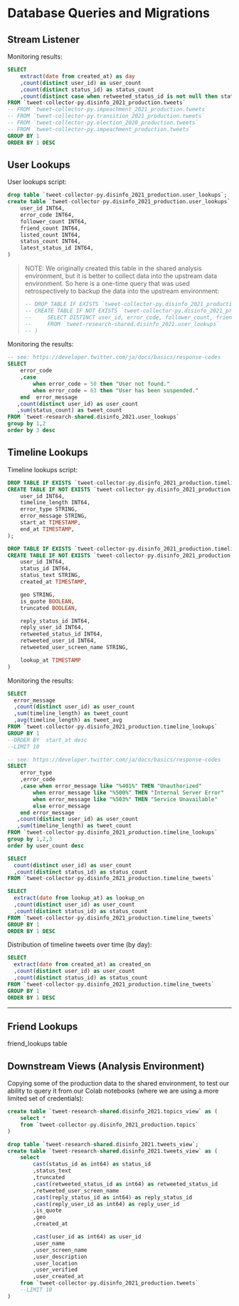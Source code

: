 

# Database Queries and Migrations

## Stream Listener

Monitoring results:

```sql
SELECT
    extract(date from created_at) as day
    ,count(distinct user_id) as user_count
    ,count(distinct status_id) as status_count
    ,count(distinct case when retweeted_status_id is not null then status_id end) as rt_count
FROM `tweet-collector-py.disinfo_2021_production.tweets`
-- FROM `tweet-collector-py.impeachment_2021_production.tweets`
-- FROM `tweet-collector-py.transition_2021_production.tweets`
-- FROM `tweet-collector-py.election_2020_production.tweets`
-- FROM `tweet-collector-py.impeachment_production.tweets`
GROUP BY 1
ORDER BY 1 DESC
```

## User Lookups

User lookups script:

```sql
drop table `tweet-collector-py.disinfo_2021_production.user_lookups`;
create table `tweet-collector-py.disinfo_2021_production.user_lookups` (
    user_id INT64,
    error_code INT64,
    follower_count INT64,
    friend_count INT64,
    listed_count INT64,
    status_count INT64,
    latest_status_id INT64,
)
```

> NOTE: We originally created this table in the shared analysis environment, but it is better to collect data into the upstream data environment. So here is a one-time query that was used retrospectively to backup the data into the upstream environment:
>
>```sql
> -- DROP TABLE IF EXISTS `tweet-collector-py.disinfo_2021_production.user_lookups`;
> -- CREATE TABLE IF NOT EXISTS `tweet-collector-py.disinfo_2021_production.user_lookups` as (
> --     SELECT DISTINCT user_id, error_code, follower_count, friend_count, listed_count, status_count, latest_status_id
> --     FROM `tweet-research-shared.disinfo_2021.user_lookups`
> -- )
>```

Monitoring the results:

```sql
-- see: https://developer.twitter.com/ja/docs/basics/response-codes
SELECT
    error_code
    ,case
        when error_code = 50 then "User not found."
        when error_code = 63 then "User has been suspended."
    end  error_message
   ,count(distinct user_id) as user_count
   ,sum(status_count) as tweet_count
FROM `tweet-research-shared.disinfo_2021.user_lookups`
group by 1,2
order by 3 desc
```

## Timeline Lookups

Timeline lookups script:

```sql
DROP TABLE IF EXISTS `tweet-collector-py.disinfo_2021_production.timeline_lookups`;
CREATE TABLE IF NOT EXISTS `tweet-collector-py.disinfo_2021_production.timeline_lookups` (
    user_id INT64,
    timeline_length INT64,
    error_type STRING,
    error_message STRING,
    start_at TIMESTAMP,
    end_at TIMESTAMP,
);
```

```sql
DROP TABLE IF EXISTS `tweet-collector-py.disinfo_2021_production.timeline_tweets`;
CREATE TABLE IF NOT EXISTS `tweet-collector-py.disinfo_2021_production.timeline_tweets` (
    user_id INT64,
    status_id INT64,
    status_text STRING,
    created_at TIMESTAMP,

    geo STRING,
    is_quote BOOLEAN,
    truncated BOOLEAN,

    reply_status_id INT64,
    reply_user_id INT64,
    retweeted_status_id INT64,
    retweeted_user_id INT64,
    retweeted_user_screen_name STRING,

    lookup_at TIMESTAMP
)
```

Monitoring the results:

```sql
SELECT
  error_message
  ,count(distinct user_id) as user_count
  ,sum(timeline_length) as tweet_count
  ,avg(timeline_length) as tweet_avg
FROM `tweet-collector-py.disinfo_2021_production.timeline_lookups`
GROUP BY 1
--ORDER BY  start_at desc
--LIMIT 10
```

```sql
-- see: https://developer.twitter.com/ja/docs/basics/response-codes
SELECT
    error_type
    ,error_code
    ,case when error_message like "%401%" THEN "Unauthorized"
        when error_message like "%500%" THEN "Internal Server Error"
        when error_message like "%503%" THEN "Service Unavailable"
        else error_message
    end error_message
   ,count(distinct user_id) as user_count
   ,sum(timeline_length) as tweet_count
FROM `tweet-collector-py.disinfo_2021_production.timeline_lookups`
group by 1,2,3
order by user_count desc
```

```sql
SELECT
  count(distinct user_id) as user_count
  ,count(distinct status_id) as status_count
FROM `tweet-collector-py.disinfo_2021_production.timeline_tweets`
```

```sql
SELECT
  extract(date from lookup_at) as lookup_on
  ,count(distinct user_id) as user_count
  ,count(distinct status_id) as status_count
FROM `tweet-collector-py.disinfo_2021_production.timeline_tweets`
GROUP BY 1
ORDER BY 1 DESC
```

Distribution of timeline tweets over time (by day):

```sql
SELECT
  extract(date from created_at) as created_on
  ,count(distinct user_id) as user_count
  ,count(distinct status_id) as status_count
FROM `tweet-collector-py.disinfo_2021_production.timeline_tweets`
GROUP BY 1
ORDER BY 1 DESC
```

<hr>

## Friend Lookups

friend_lookups table

## Downstream Views (Analysis Environment)

Copying some of the production data to the shared environment, to test our ability to query it from our Colab notebooks (where we are using a more limited set of credentials):

```sql
create table `tweet-research-shared.disinfo_2021.topics_view` as (
    select *
    from `tweet-collector-py.disinfo_2021_production.topics`
)
```

```sql
drop table `tweet-research-shared.disinfo_2021.tweets_view`;
create table `tweet-research-shared.disinfo_2021.tweets_view` as (
    select
        cast(status_id as int64) as status_id
        ,status_text
        ,truncated
        ,cast(retweeted_status_id as int64) as retweeted_status_id
        ,retweeted_user_screen_name
        ,cast(reply_status_id as int64) as reply_status_id
        ,cast(reply_user_id as int64) as reply_user_id
        ,is_quote
        ,geo
        ,created_at

        ,cast(user_id as int64) as user_id
        ,user_name
        ,user_screen_name
        ,user_description
        ,user_location
        ,user_verified
        ,user_created_at
    from `tweet-collector-py.disinfo_2021_production.tweets`
    --LIMIT 10
)
```
